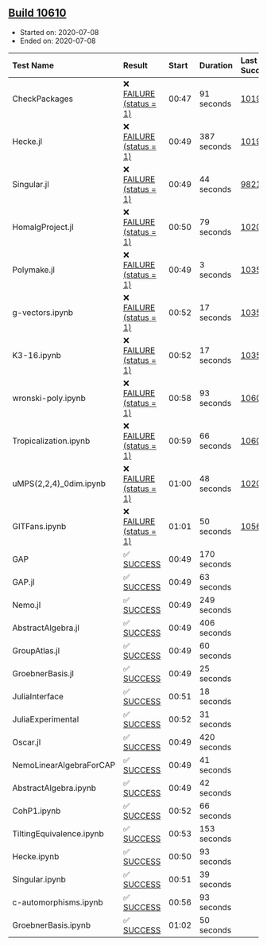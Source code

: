 ## [Build 10610](https://oscarci.mathematik.uni-kl.de/job/oscar/10610/)

* Started on: 2020-07-08
* Ended on: 2020-07-08

| Test Name    | Result | Start | Duration | Last Success | First Failure |
|:-------------|:-------|:------|:---------|:-------------|:--------------|
| CheckPackages | ❌ [FAILURE (status = 1)](https://oscarci.mathematik.uni-kl.de/job/oscar/10610/artifact/logs/build-10610/CheckPackages.log) | 00:47 | 91 seconds | [10197](https://oscarci.mathematik.uni-kl.de/job/oscar/10197/) | [10198](https://oscarci.mathematik.uni-kl.de/job/oscar/10198/) |
| Hecke.jl | ❌ [FAILURE (status = 1)](https://oscarci.mathematik.uni-kl.de/job/oscar/10610/artifact/logs/build-10610/Hecke.jl.log) | 00:49 | 387 seconds | [10197](https://oscarci.mathematik.uni-kl.de/job/oscar/10197/) | [10198](https://oscarci.mathematik.uni-kl.de/job/oscar/10198/) |
| Singular.jl | ❌ [FAILURE (status = 1)](https://oscarci.mathematik.uni-kl.de/job/oscar/10610/artifact/logs/build-10610/Singular.jl.log) | 00:49 | 44 seconds | [9821](https://oscarci.mathematik.uni-kl.de/job/oscar/9821/) | [9822](https://oscarci.mathematik.uni-kl.de/job/oscar/9822/) |
| HomalgProject.jl | ❌ [FAILURE (status = 1)](https://oscarci.mathematik.uni-kl.de/job/oscar/10610/artifact/logs/build-10610/HomalgProject.jl.log) | 00:50 | 79 seconds | [10209](https://oscarci.mathematik.uni-kl.de/job/oscar/10209/) | [10210](https://oscarci.mathematik.uni-kl.de/job/oscar/10210/) |
| Polymake.jl | ❌ [FAILURE (status = 1)](https://oscarci.mathematik.uni-kl.de/job/oscar/10610/artifact/logs/build-10610/Polymake.jl.log) | 00:49 | 3 seconds | [10356](https://oscarci.mathematik.uni-kl.de/job/oscar/10356/) | [10357](https://oscarci.mathematik.uni-kl.de/job/oscar/10357/) |
| g-vectors.ipynb | ❌ [FAILURE (status = 1)](https://oscarci.mathematik.uni-kl.de/job/oscar/10610/artifact/logs/build-10610/g-vectors.ipynb.log) | 00:52 | 17 seconds | [10356](https://oscarci.mathematik.uni-kl.de/job/oscar/10356/) | [10357](https://oscarci.mathematik.uni-kl.de/job/oscar/10357/) |
| K3-16.ipynb | ❌ [FAILURE (status = 1)](https://oscarci.mathematik.uni-kl.de/job/oscar/10610/artifact/logs/build-10610/K3-16.ipynb.log) | 00:52 | 17 seconds | [10356](https://oscarci.mathematik.uni-kl.de/job/oscar/10356/) | [10357](https://oscarci.mathematik.uni-kl.de/job/oscar/10357/) |
| wronski-poly.ipynb | ❌ [FAILURE (status = 1)](https://oscarci.mathematik.uni-kl.de/job/oscar/10610/artifact/logs/build-10610/wronski-poly.ipynb.log) | 00:58 | 93 seconds | [10606](https://oscarci.mathematik.uni-kl.de/job/oscar/10606/) | [10607](https://oscarci.mathematik.uni-kl.de/job/oscar/10607/) |
| Tropicalization.ipynb | ❌ [FAILURE (status = 1)](https://oscarci.mathematik.uni-kl.de/job/oscar/10610/artifact/logs/build-10610/Tropicalization.ipynb.log) | 00:59 | 66 seconds | [10609](https://oscarci.mathematik.uni-kl.de/job/oscar/10609/) | [10610](https://oscarci.mathematik.uni-kl.de/job/oscar/10610/) |
| uMPS(2,2,4)_0dim.ipynb | ❌ [FAILURE (status = 1)](https://oscarci.mathematik.uni-kl.de/job/oscar/10610/artifact/logs/build-10610/uMPS-2-2-4-_0dim.ipynb.log) | 01:00 | 48 seconds | [10209](https://oscarci.mathematik.uni-kl.de/job/oscar/10209/) | [10210](https://oscarci.mathematik.uni-kl.de/job/oscar/10210/) |
| GITFans.ipynb | ❌ [FAILURE (status = 1)](https://oscarci.mathematik.uni-kl.de/job/oscar/10610/artifact/logs/build-10610/GITFans.ipynb.log) | 01:01 | 50 seconds | [10566](https://oscarci.mathematik.uni-kl.de/job/oscar/10566/) | [10567](https://oscarci.mathematik.uni-kl.de/job/oscar/10567/) |
| GAP | ✅ [SUCCESS](https://oscarci.mathematik.uni-kl.de/job/oscar/10610/artifact/logs/build-10610/GAP.log) | 00:49 | 170 seconds |  |  |
| GAP.jl | ✅ [SUCCESS](https://oscarci.mathematik.uni-kl.de/job/oscar/10610/artifact/logs/build-10610/GAP.jl.log) | 00:49 | 63 seconds |  |  |
| Nemo.jl | ✅ [SUCCESS](https://oscarci.mathematik.uni-kl.de/job/oscar/10610/artifact/logs/build-10610/Nemo.jl.log) | 00:49 | 249 seconds |  |  |
| AbstractAlgebra.jl | ✅ [SUCCESS](https://oscarci.mathematik.uni-kl.de/job/oscar/10610/artifact/logs/build-10610/AbstractAlgebra.jl.log) | 00:49 | 406 seconds |  |  |
| GroupAtlas.jl | ✅ [SUCCESS](https://oscarci.mathematik.uni-kl.de/job/oscar/10610/artifact/logs/build-10610/GroupAtlas.jl.log) | 00:49 | 60 seconds |  |  |
| GroebnerBasis.jl | ✅ [SUCCESS](https://oscarci.mathematik.uni-kl.de/job/oscar/10610/artifact/logs/build-10610/GroebnerBasis.jl.log) | 00:49 | 25 seconds |  |  |
| JuliaInterface | ✅ [SUCCESS](https://oscarci.mathematik.uni-kl.de/job/oscar/10610/artifact/logs/build-10610/JuliaInterface.log) | 00:51 | 18 seconds |  |  |
| JuliaExperimental | ✅ [SUCCESS](https://oscarci.mathematik.uni-kl.de/job/oscar/10610/artifact/logs/build-10610/JuliaExperimental.log) | 00:52 | 31 seconds |  |  |
| Oscar.jl | ✅ [SUCCESS](https://oscarci.mathematik.uni-kl.de/job/oscar/10610/artifact/logs/build-10610/Oscar.jl.log) | 00:49 | 420 seconds |  |  |
| NemoLinearAlgebraForCAP | ✅ [SUCCESS](https://oscarci.mathematik.uni-kl.de/job/oscar/10610/artifact/logs/build-10610/NemoLinearAlgebraForCAP.log) | 00:49 | 41 seconds |  |  |
| AbstractAlgebra.ipynb | ✅ [SUCCESS](https://oscarci.mathematik.uni-kl.de/job/oscar/10610/artifact/logs/build-10610/AbstractAlgebra.ipynb.log) | 00:49 | 42 seconds |  |  |
| CohP1.ipynb | ✅ [SUCCESS](https://oscarci.mathematik.uni-kl.de/job/oscar/10610/artifact/logs/build-10610/CohP1.ipynb.log) | 00:52 | 66 seconds |  |  |
| TiltingEquivalence.ipynb | ✅ [SUCCESS](https://oscarci.mathematik.uni-kl.de/job/oscar/10610/artifact/logs/build-10610/TiltingEquivalence.ipynb.log) | 00:53 | 153 seconds |  |  |
| Hecke.ipynb | ✅ [SUCCESS](https://oscarci.mathematik.uni-kl.de/job/oscar/10610/artifact/logs/build-10610/Hecke.ipynb.log) | 00:50 | 93 seconds |  |  |
| Singular.ipynb | ✅ [SUCCESS](https://oscarci.mathematik.uni-kl.de/job/oscar/10610/artifact/logs/build-10610/Singular.ipynb.log) | 00:51 | 39 seconds |  |  |
| c-automorphisms.ipynb | ✅ [SUCCESS](https://oscarci.mathematik.uni-kl.de/job/oscar/10610/artifact/logs/build-10610/c-automorphisms.ipynb.log) | 00:56 | 93 seconds |  |  |
| GroebnerBasis.ipynb | ✅ [SUCCESS](https://oscarci.mathematik.uni-kl.de/job/oscar/10610/artifact/logs/build-10610/GroebnerBasis.ipynb.log) | 01:02 | 50 seconds |  |  |
